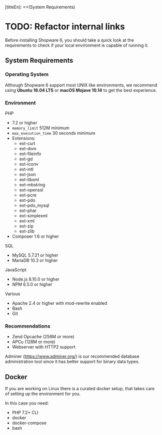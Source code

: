 [titleEn]: <>(System Requirements)

# TODO: Refactor internal links

Before installing Shopware 6, you should take a quick look at the requirements to check if your local environment is capable of running it.

## System Requirements

### Operating System

Although Shopware 6 support most UNIX like environments, we recommend using **Ubuntu 18.04 LTS** or  **macOS Mojave 10.14** to get the best experience.

### Environment

PHP
*  7.2 or higher
* `memory_limit` 512M minimum
* `max_execution_time` 30 seconds minimum
* Extensions: 
    * ext-curl
    * ext-dom  
    * ext-fileinfo  
    * ext-gd  
    * ext-iconv  
    * ext-intl  
    * ext-json  
    * ext-libxml  
    * ext-mbstring  
    * ext-openssl  
    * ext-pcre  
    * ext-pdo  
    * ext-pdo_mysql  
    * ext-phar  
    * ext-simplexml  
    * ext-xml  
    * ext-zip  
    * ext-zlib
* Composer 1.6 or higher

SQL
* MySQL 5.7.21 or higher
* MariaDB 10.3 or higher
    
JavaScript
* Node.js 8.10.0 or higher
* NPM 6.5.0 or higher

Various
* Apache 2.4 or higher with mod-rewrite enabled 
* Bash
* Git

### Recommendations

- Zend Opcache (256M or more)
- APCu (128M or more)
- Webserver with HTTP2 support

Adminer (https://www.adminer.org/) is our recommended database administration tool since it has better support for binary data types.

## Docker

If you are working on Linux there is a curated docker setup, that takes care of setting up the environment for you.

In this case you need:

* PHP 7.2+ CLI
* docker
* docker-compose
* bash
